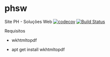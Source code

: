# phsw
Site PH - Soluções Web
[![codecov](https://codecov.io/gh/pedromadureira000/phsw/branch/main/graph/badge.svg?token=C1D5O6BGFP)](https://codecov.io/gh/pedromadureira000/phsw)
[![Build Status](https://travis-ci.com/pedromadureira000/phsw.svg?branch=main)](https://travis-ci.com/pedromadureira000/phsw)

Requisitos

* wkhtmltopdf
- apt get install wkhtmltopdf